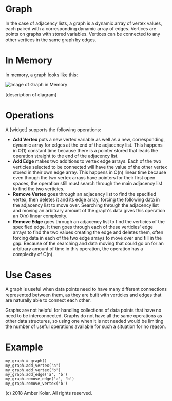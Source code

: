 # Graph

In the case of adjacency lists, a graph is a dynamic array of vertex values, each paired with a corresponding dynamic array of edges. Vertices are points on graphs with stored variables. Vertices can be connected to any other vertices in the same graph by edges.

# In Memory

In memory, a graph looks like this:

![Image of Graph in Memory](images/graph_memory.png)

\[description of diagram\]

# Operations

A \[widget\] supports the following operations:

* **Add Vertex** puts a new vertex variable as well as a new, corresponding, dynamic array for edges at the end of the adjacency list. This happens in O(1) constant time because there is a pointer stored that leads the operation straight to the end of the adjacency list.
* **Add Edge** makes two additions to vertex edge arrays. Each of the two verticies selected to be connected will have the value of the other vertex stored in their own edge array. This happens in O(n) linear time because even though the two vertex arrays have pointers for their first open spaces, the operation still must search through the main adjacency list to find the two verticies.
* **Remove Vertex** goes through an adjacency list to find the specified vertex, then deletes it and its edge array, forcing the following data in the adjacency list to move over. Searching through the adjacency list and moving an arbitrary amount of the graph's data gives this operation an O(n) linear complexity.
* **Remove Edge** goes through an adjacency list to find the verticies of the specified edge. It then goes through each of these verticies' edge arrays to find the two values creating the edge and deletes them, often forcing data in each of the two edge arrays to move over and fill in the gap. Because of the searching and data moving that could go on for an arbitrary amount of time in this operation, the operation has a complexity of O(n).

# Use Cases

A graph is useful when data points need to have many different connections represented between them, as they are built with verticies and edges that are naturally able to connect each other.

Graphs are not helpful for handling collections of data points that have no need to be interconnected. Graphs do not have all the same operations as other data structures, so using one when it is not needed would be limiting the number of useful operations available for such a situation for no reason.

# Example

```
my_graph = graph()
my_graph.add_vertex('a')
my_graph.add_vertex('b')
my_graph.add_edge('a', 'b')
my_graph.remove_edge('a', 'b')
my_graph.remove_vertex('b')
```

(c) 2018 Amber Kolar. All rights reserved.